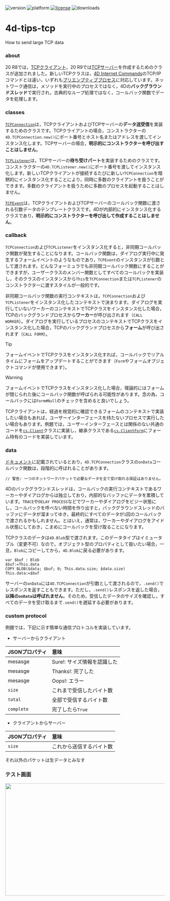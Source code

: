 ![version](https://img.shields.io/badge/version-20%20R9%2B-E23089)
![platform](https://img.shields.io/static/v1?label=platform&message=mac-intel%20|%20mac-arm%20|%20win-64&color=blue)
[![license](https://img.shields.io/github/license/miyako/4d-tips-tcp)](LICENSE)
![downloads](https://img.shields.io/github/downloads/miyako/4d-tips-tcp/total)

# 4d-tips-tcp
How to send large TCP data

### about

20 R8では，[TCPクライアント](https://blog.4d.com/ja/new-class-to-perform-tcp-connections/)，20 R9では[TCPサーバー](https://blog.4d.com/ja/new-class-to-handle-incoming-tcp-connections/)を作成するためのクラスが追加されました。新しいTCPクラスは，[4D Internet Commands](https://doc.4d.com/4Dv20/4D/20/Low-Level-Routines-Overview.300-6341155.ja.html)のTCP/IPコマンドとは違い，いずれも[プリエンプティブプロセス](https://developer.4d.com/docs/ja/Develop/preemptive-processes)に対応しています。ネットワーク通信は，メソッドを実行中のプロセスではなく，4Dの**バックグラウンドスレッド**で実行され，古典的なループ処理ではなく，コールバック関数でデータを処理します。

### classes

[`TCPConnection`](https://developer.4d.com/docs/ja/API/TCPConnectionClass#tcpconnection-オブジェクト)は，TCPクライアントおよびTCPサーバーの**データ送受信**を実装するためのクラスです。TCPクライアントの場合，コンストラクターの`4D.TCPConnection.new()`にポート番号とホスト名またはアドレスを渡してインスタンス化します。TCPサーバーの場合，**明示的にコンストラクターを呼び出すことはしません**。


[`TCPListener`](https://developer.4d.com/docs/ja/API/TCPListenerClass)は，TCPサーバーの**待ち受けパート**を実装するためのクラスです。コンストラクターの`4D.TCPListener.new()`にポート番号を渡してインスタンス化します。新しいTCPクライアントが接続するたびに新しい`TCPConnection`を暗黙的にインスタンス化することにより，同時に多数のクライアントを扱うことができます。多数のクライアントを扱うために多数のプロセスを起動することはしません。

[`TCPEvent`](https://developer.4d.com/docs/ja/API/TCPEventClass)は，TCPクライアントおよびTCPサーバーのコールバック関数に渡される引数データのテンプレートクラスです。4Dが内部的にインスタンス化するクラスであり，**明示的にコンストラクターを呼び出して作成することはしません**。

### callback

`TCPConnection`および`TCPListener`をインスタンス化すると，非同期コールバック関数が発生することになります。コールバック関数は，ダイアログ実行中に発生するフォームイベントのようなものであり，`TCPEvent`のインスタンスが引数として渡されます。どんなフォーミュラでも非同期コールバック関数にすることができますが，ユーザークラスのメンバー関数としてすべてのコールバックを実装し，そのクラスのインスタンスから`This`を`TCPConnection`または`TCPListener`のコンストラクターに渡すスタイルが一般的です。

非同期コールバック関数の実行コンテキストは，`TCPConnection`および`TCPListener`をインスタンス化したコンテキストで決まります。ダイアログを実行していないワーカーのコンテキストでTCPクラスをインスタンス化した場合，TCPのバックグランドプロセスから**ワーカー**が呼び出されます（`CALL WORKER`）。ダイアログを実行しているプロセスのコンテキストでTCPクラスをインスタンス化した場合，TCPのバックグランドプロセスから**フォーム**が呼び出されます（`CALL FORM`）。

> [!TIP]
> フォームイベントでTCPクラスをインスタンス化すれば，コールバックでリアルタイムにフォームをアップデートすることができます（`Form`やフォームオブジェクトコマンドが使用できます）。

> [!WARNING]
> フォームイベントでTCPクラスをインスタンス化した場合，理論的にはフォームが閉じられた後にコールバック関数が呼ばられる可能性があります。念の為，コールバックには`Form#Null`のチェックを含めると良いでしょう。

TCPクライアントは，経過を視覚的に確認できるフォームのコンテキストで実装したい場合もあれば，ユーザーインターフェースを持たないプロセスで実行したい場合もあります。例題では，ユーザーインターフェースとは関係のない共通のコードを[`cs.Client`](4d-tips-tcp/Project/Sources/Classes/Client.4dm)クラスに実装し，継承クラスである[`cs.ClientForm`](4d-tips-tcp/Project/Sources/Classes/ClientForm.4dm)にフォーム特有のコードを実装しています。

### data

[ドキュメント](https://developer.4d.com/docs/ja/API/TCPConnectionClass#tcpconnection-オブジェクト)に記載されているとおり，`4D.TCPConnection`クラスの`onData`コールバック関数は，段階的に呼ばれることがあります。

```4d
// 警告: 一つのネットワークパケットで必要なデータを全て受け取れる保証はありません。 
```

4Dのバックグラウンドスレッドは，コールバックの実行コンテキストであるワーカーやダイアログからは独立しており，内部的なバッファにデータを累積しています。`TRACE`や`DELAY PROCESS`などでワーカーやダイアログをビジー状態にし，コールバックを呼べない時間を作り出すと，バックグラウンドスレッドのバッファにデータが溜まってゆき，最終的にすべてのデータが`1`回のコールバックで渡されるかもしれません。とはいえ，通常は，ワーカーやダイアログをアイドル状態にしておき，こまめにコールバックを受け取ることになります。

TCPクラスのデータは`4D.Blob`型で渡されます。このデータタイプはイミュータブル（変更不可）なので，オブジェクト型のプロパティとして扱いたい場合，一旦，`Blob`にコピーしてから，`4D.Blob`に戻る必要があります。

```4d
var $buf : Blob
$buf:=This.data
COPY BLOB($data; $buf; 0; This.data.size; $data.size)
This.data:=$buf
```

サーバーの`onData`には`4D.TCPConnection`が引数として渡されるので，`.send()`でレスポンスを返すこともできます。ただし，`.send()`レスポンスを返した場合，**以降の`onData`は呼ばれません**。そのため，受信したデータのサイズを確認し，すべてのデータを受け取るまで`.send()`を遅延する必要があります。

### custom protocol

例題では，下記に示す簡単な通信プロトコルを実装しています。

* サーバーからクライアント

|JSONプロパティ|意味|
|:-|:-|
|mesasge|Sure!: サイズ情報を認識した|
|mesasge|Thanks!: 完了した|
|mesasge|Oops!: エラー|
|`size`|これまで受信したバイト数|
|`total`|全部で受信するバイト数|
|`complete`|完了したら`True`|

* クライアントからサーバー

|JSONプロパティ|意味|
|:-|:-|
|`size`|これから送信するバイト数|

それ以外のパケットは生データとみなす

### テスト画面

<img width="509" height="354" alt="" src="https://github.com/user-attachments/assets/5bdf5da7-f997-49b9-a17d-11a117c4cfda" />
